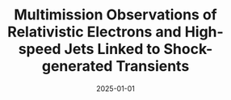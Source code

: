 ---
title: "Multimission Observations of Relativistic Electrons and High-speed Jets Linked to Shock-generated Transients"
collection: publications
permalink: /publication/Raptis2025a
date: 2025-01-01
venue: 'The Astrophysical Journal Letters'
paperurl: '/files/papers/2025/Raptis_2025 - Multimission Observations of Relativistic Electrons and High Speed Jets Linked to Shock Generated Transients.pdf'
link: 'https://doi.org/10.3847/2041-8213/adb154'
citation: 'Raptis, S., Lindberg, M., Liu, T. Z., Turner, D. L., Lalti, A., <b>Zhou, Y.</b>, Kajdič, P.ž, Kouloumvakos, A., Sibeck, D. G., Vuorinen, L., Michael, A., Shumko, M., Osmane, A., Krämer, E., Turc, L., Karlsson, T., Katsavrias, C., Wilson, L. B., Madanian, H., Blanco-Cano, Xó., Cohen, I. J., Escoubet, C. P. (2025). Multimission Observations of Relativistic Electrons and High-speed Jets Linked to Shock-generated Transients. The Astrophysical Journal Letters, 981, L10. https://doi.org/10.3847/2041-8213/adb154'
---